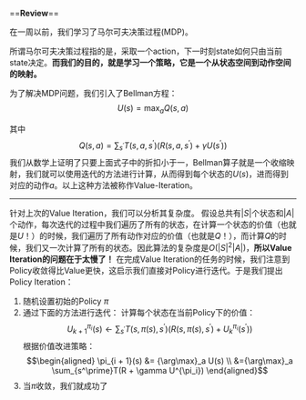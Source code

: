 ==**Review**==

在一周以前，我们学习了马尔可夫决策过程(MDP)。

所谓马尔可夫决策过程指的是，采取一个action，下一时刻state如何只由当前state决定。**而我们的目的，就是学习一个策略，它是一个从状态空间到动作空间的映射。**

为了解决MDP问题，我们引入了Bellman方程：
$$U(s) = \max_a Q(s, a)$$

其中
$$Q(s, a) = \sum_{s^{\prime}} T(s, a, s^{\prime})(R(s, a, s^{\prime}) + \gamma U(s^{\prime}))$$
我们从数学上证明了只要上面式子中的折扣小于一，Bellman算子就是一个收缩映射，我们就可以使用迭代的方法进行计算，从而得到每个状态的$U(s)$，进而得到对应的动作$a$。以上这种方法被称作Value-Iteration。

---

针对上次的Value Iteration，我们可以分析其复杂度。
假设总共有$|S|$个状态和$|A|$个动作，每次迭代的过程中我们遍历了所有的状态，在计算一个状态的价值（也就是$U$！）的时候，我们遍历了所有动作对应的价值（也就是$Q$！），而计算$Q$的时候，我们又一次计算了所有的状态。因此算法的复杂度是$O(|S|^2|A|)$，**所以Value Iteration的问题在于太慢了！**
在完成Value Iteration的任务的时候，我们注意到Policy收敛得比Value更快，这启示我们直接对Policy进行迭代。于是我们提出Policy Iteration：
1. 随机设置初始的Policy $\pi$
2. 通过下面的方法进行迭代：
计算每个状态在当前Policy下的价值：
$$\displaystyle U^{\pi_i}_{k+1}(s) \gets \sum_{s^{\prime}} T(s, \pi(s), s^{\prime})(R(s, \pi(s), s^{\prime}) + U^{\pi_i}_k(s^{\prime}))$$
根据价值改进策略：
$$\begin{aligned}
\pi_{i + 1}(s) &= {\arg\max}_a U(s) \\
 &={\arg\max}_a \sum_{s^\prime}T(R + \gamma U^{\pi_i})
\end{aligned}$$
3. 当$\pi$收敛，我们就成功了
